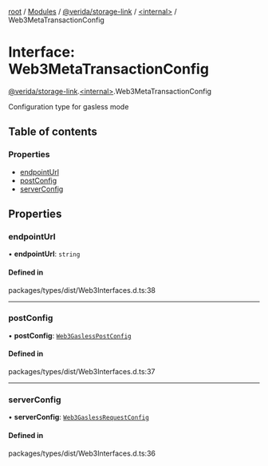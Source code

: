 [root](../README.md) / [Modules](../modules.md) / [@verida/storage-link](../modules/verida_storage_link.md) / [<internal\>](../modules/verida_storage_link._internal_.md) / Web3MetaTransactionConfig

# Interface: Web3MetaTransactionConfig

[@verida/storage-link](../modules/verida_storage_link.md).[<internal\>](../modules/verida_storage_link._internal_.md).Web3MetaTransactionConfig

Configuration type for gasless mode

## Table of contents

### Properties

- [endpointUrl](verida_storage_link._internal_.Web3MetaTransactionConfig.md#endpointurl)
- [postConfig](verida_storage_link._internal_.Web3MetaTransactionConfig.md#postconfig)
- [serverConfig](verida_storage_link._internal_.Web3MetaTransactionConfig.md#serverconfig)

## Properties

### endpointUrl

• **endpointUrl**: `string`

#### Defined in

packages/types/dist/Web3Interfaces.d.ts:38

___

### postConfig

• **postConfig**: [`Web3GaslessPostConfig`](verida_storage_link._internal_.Web3GaslessPostConfig.md)

#### Defined in

packages/types/dist/Web3Interfaces.d.ts:37

___

### serverConfig

• **serverConfig**: [`Web3GaslessRequestConfig`](verida_storage_link._internal_.Web3GaslessRequestConfig.md)

#### Defined in

packages/types/dist/Web3Interfaces.d.ts:36
